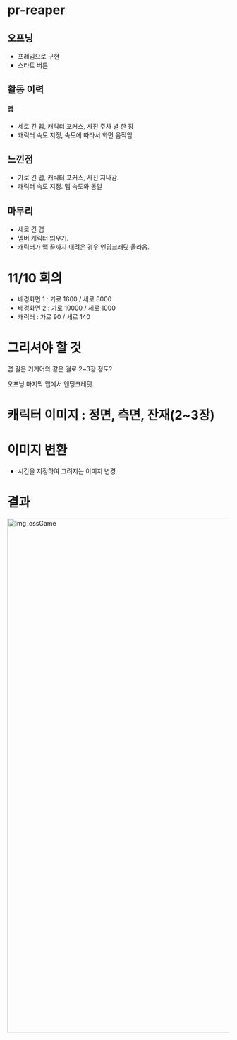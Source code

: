 # pr-reaper

## 오프닝
- 프레임으로 구현
- 스타트 버튼 

## 활동 이력
#### 맵
- 세로 긴 맵, 캐릭터 포커스, 사진 주차 별 한 장
- 캐릭터 속도 지정, 속도에 따라서 화면 움직임. 

## 느낀점
- 가로 긴 맵, 캐릭터 포커스, 사진 지나감. 
- 캐릭터 속도 지정. 맵 속도와 동일

## 마무리
- 세로 긴 맵
- 멤버 캐릭터 띄우기.
- 캐릭터가 맵 끝까지 내려온 경우 엔딩크래딧 올라옴.


# 11/10 회의
- 배경화면 1  : 가로 1600 / 세로 8000
- 배경화면 2 : 가로 10000 / 세로 1000
- 캐릭터 : 가로 90 / 세로 140

# 그리셔야 할 것

맵 길은 기계어와 같은 걸로 2~3장 정도?

오프닝
마지막 맵에서 엔딩크레딧.

캐릭터 이미지 : 정면, 측면, 잔재(2~3장)
=======
# 이미지 변환
- 시간을 지정하여 그려지는 이미지 변경

# 결과
<img width="1162" alt="img_ossGame" src="https://user-images.githubusercontent.com/107173046/202397937-5be51477-bdcd-494d-b1f1-0e3c67c14938.png">


